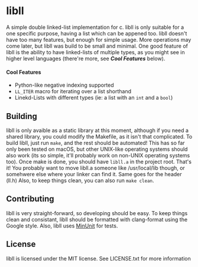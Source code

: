 # libll

A simple double linked-list implementation for c. libll is only suitable for a
one specific purpose, having a list which can be appened too. libll doesn't
have too many features, but enough for simple usage. More operations may come
later, but libll was build to be small and minimal. One good feature of libll
is the ability to have linked-lists of multiple types, as you might see in
higher level languages (there're more, see ***Cool Features*** below).

#### Cool Features
* Python-like negative indexing supported
* `LL_ITER` macro for iterating over a list shorthand
* Linekd-Lists with different types (ie: a list with an `int` and a `bool`)

## Building

libll is only avaible as a static library at this moment, although if you need
a shared library, you could modify the Makefile, as it isn't that complicated.
To build libll, just run `make`, and the rest should be automated! This has so
far only been tested on macOS, but other UNIX-like operating systems should
also work (its so simple, it'll probably work on non-UNIX operating systems
too). Once make is done, you should have `libll.a` in the project root. That's
it! You probably want to move libll.a someone like /usr/local/lib though, or
somehwere else where your linker can find it. Same goes for the header (ll.h)
Also, to keep things clean, you can also run `make clean`.

## Contributing

libll is very straight-forward, so developing should be easy. To keep things
clean and consistant, libll should be formatted with clang-format using the
Google style. Also, libll uses [MinUnit](https://github.com/siu/minunit) for
tests.

## License

libll is licensed under the MIT license. See LICENSE.txt for more information